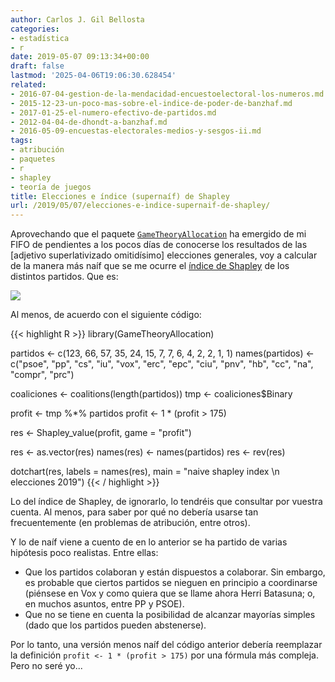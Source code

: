 ```yaml
---
author: Carlos J. Gil Bellosta
categories:
- estadística
- r
date: 2019-05-07 09:13:34+00:00
draft: false
lastmod: '2025-04-06T19:06:30.628454'
related:
- 2016-07-04-gestion-de-la-mendacidad-encuestoelectoral-los-numeros.md
- 2015-12-23-un-poco-mas-sobre-el-indice-de-poder-de-banzhaf.md
- 2017-01-25-el-numero-efectivo-de-partidos.md
- 2012-04-04-de-dhondt-a-banzhaf.md
- 2016-05-09-encuestas-electorales-medios-y-sesgos-ii.md
tags:
- atribución
- paquetes
- r
- shapley
- teoría de juegos
title: Elecciones e índice (supernaíf) de Shapley
url: /2019/05/07/elecciones-e-indice-supernaif-de-shapley/
---
```


Aprovechando que el paquete [`GameTheoryAllocation`](https://cran.r-project.org/package=GameTheoryAllocation) ha emergido de mi FIFO de pendientes a los pocos días de conocerse los resultados de las [adjetivo superlativizado omitidísimo] elecciones generales, voy a calcular de la manera más naíf que se me ocurre el [índice de Shapley](https://en.wikipedia.org/wiki/Shapley_value) de los distintos partidos. Que es:

![](/wp-uploads/2019/05/indice_shapley.png#center)

Al  menos, de acuerdo con el siguiente código:

{{< highlight R >}}
library(GameTheoryAllocation)

partidos <- c(123, 66, 57, 35, 24, 15, 7, 7,
              6, 4, 2, 2, 1, 1)
names(partidos) <- c("psoe", "pp", "cs", "iu",
                      "vox", "erc", "epc", "ciu",
                      "pnv", "hb", "cc", "na",
                      "compr", "prc")

coaliciones <- coalitions(length(partidos))
tmp <- coaliciones$Binary

profit <- tmp %*% partidos
profit <- 1 * (profit > 175)

res <- Shapley_value(profit, game = "profit")

res <- as.vector(res)
names(res) <- names(partidos)
res <- rev(res)

dotchart(res, labels = names(res),
          main = "naive shapley index \n elecciones 2019")
{{< / highlight >}}

Lo del índice de Shapley, de ignorarlo, lo tendréis que consultar por vuestra cuenta. Al menos, para saber por qué no debería usarse tan frecuentemente (en problemas de atribución, entre otros).

Y lo de naíf viene a cuento de en lo anterior se ha partido de varias hipótesis poco realistas. Entre ellas:

* Que  los partidos colaboran y están dispuestos a colaborar. Sin embargo, es probable que ciertos partidos se nieguen en principio a coordinarse (piénsese en Vox y como quiera que se llame ahora Herri Batasuna; o, en muchos asuntos, entre PP y PSOE).
* Que no se tiene en cuenta la posibilidad de alcanzar mayorías simples (dado que los partidos pueden abstenerse).

Por lo tanto, una versión menos naíf del código anterior debería reemplazar la definición `profit <- 1 * (profit > 175)` por una fórmula más compleja. Pero no seré yo...